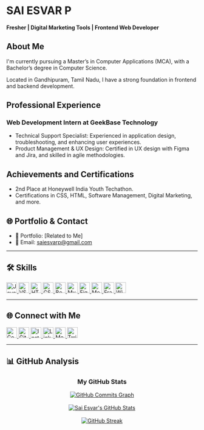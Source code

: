 # SAI ESVAR P

**Fresher | Digital Marketing Tools | Frontend Web Developer**

## About Me

I'm currently pursuing a Master’s in Computer Applications (MCA), with a Bachelor’s degree in Computer Science.  

Located in Gandhipuram, Tamil Nadu, I have a strong foundation in frontend and backend development.  

## Professional Experience

### Web Development Intern at GeekBase Technology

- Technical Support Specialist: Experienced in application design, troubleshooting, and enhancing user experiences.  
- Product Management & UX Design: Certified in UX design with Figma and Jira, and skilled in agile methodologies.  

## Achievements and Certifications

- 2nd Place at Honeywell India Youth Techathon.  
- Certifications in CSS, HTML, Software Management, Digital Marketing, and more.  

## 🌐 Portfolio & Contact

- 📌 Portfolio: [Related to Me]  
- 📧 Email: saiesvarp@gmail.com  

---

## 🛠 Skills

<p align="left">
  <a href="https://developer.mozilla.org/en-US/docs/Web/JavaScript" target="_blank">
    <img src="https://raw.githubusercontent.com/danielcranney/readme-generator/main/public/icons/skills/javascript-colored.svg" width="28" height="28" alt="JavaScript" />
  </a> 
  <a href="https://code.visualstudio.com/" target="_blank">
    <img src="https://raw.githubusercontent.com/danielcranney/readme-generator/main/public/icons/skills/visualstudiocode.svg" width="28" height="28" alt="VS Code" />
  </a> 
  <a href="https://developer.mozilla.org/en-US/docs/Glossary/HTML5" target="_blank">
    <img src="https://raw.githubusercontent.com/danielcranney/readme-generator/main/public/icons/skills/html5-colored.svg" width="28" height="28" alt="HTML5" />
  </a> 
  <a href="https://www.w3.org/TR/CSS/#css" target="_blank">
    <img src="https://raw.githubusercontent.com/danielcranney/readme-generator/main/public/icons/skills/css3-colored.svg" width="28" height="28" alt="CSS3" />
  </a> 
  <a href="https://getbootstrap.com/" target="_blank">
    <img src="https://raw.githubusercontent.com/danielcranney/readme-generator/main/public/icons/skills/bootstrap-colored.svg" width="28" height="28" alt="Bootstrap" />
  </a> 
  <a href="https://www.mysql.com/" target="_blank">
    <img src="https://raw.githubusercontent.com/danielcranney/readme-generator/main/public/icons/skills/mysql-colored.svg" width="28" height="28" alt="MySQL" />
  </a> 
  <a href="https://www.figma.com/" target="_blank">
    <img src="https://raw.githubusercontent.com/danielcranney/readme-generator/main/public/icons/skills/figma-colored.svg" width="28" height="28" alt="Figma" />
  </a> 
  <a href="https://metamask.io/" target="_blank">
    <img src="https://raw.githubusercontent.com/danielcranney/readme-generator/main/public/icons/skills/metamask-colored.svg" width="28" height="28" alt="MetaMask" />
  </a> 
  <a href="https://framer.com" target="_blank">
    <img src="https://raw.githubusercontent.com/danielcranney/readme-generator/main/public/icons/skills/framer-colored.svg" width="28" height="28" alt="Framer" />
  </a> 
  <a href="https://wix.com" target="_blank">
    <img src="https://raw.githubusercontent.com/danielcranney/readme-generator/main/public/icons/skills/wix-colored.svg" width="28" height="28" alt="Wix" />
  </a> 
</p>

---

## 🌐 Connect with Me

<p align="left">
  <a href="https://www.codepen.io/esvar499" target="_blank" rel="noreferrer">
    <img src="https://raw.githubusercontent.com/danielcranney/readme-generator/main/public/icons/socials/codepen.svg" width="28" height="28" alt="CodePen" />
  </a> 
  <a href="https://www.github.com/esvar499" target="_blank" rel="noreferrer">
    <img src="https://raw.githubusercontent.com/danielcranney/readme-generator/main/public/icons/socials/github.svg" width="28" height="28" alt="GitHub" />
  </a> 
  <a href="http://www.instagram.com/sai_insights" target="_blank" rel="noreferrer">
    <img src="https://raw.githubusercontent.com/danielcranney/readme-generator/main/public/icons/socials/instagram.svg" width="28" height="28" alt="Instagram" />
  </a> 
  <a href="https://www.linkedin.com/in/sai-esvar-p-27oct2001/" target="_blank" rel="noreferrer">
    <img src="https://raw.githubusercontent.com/danielcranney/readme-generator/main/public/icons/socials/linkedin.svg" width="28" height="28" alt="LinkedIn" />
  </a> 
  <a href="http://www.medium.com/saiesvarp" target="_blank" rel="noreferrer">
    <img src="https://raw.githubusercontent.com/danielcranney/readme-generator/main/public/icons/socials/medium.svg" width="28" height="28" alt="Medium" />
  </a> 
  <a href="https://www.x.com/imesvar" target="_blank" rel="noreferrer">
    <img src="https://raw.githubusercontent.com/danielcranney/readme-generator/main/public/icons/socials/twitter.svg" width="28" height="28" alt="Twitter" />
  </a> 
</p>

---

## 📊 GitHub Analysis

<h3 align="center"><b>My GitHub Stats</b></h3>
<div align="center">
  <a href="http://www.github.com/esvar499">
    <img src="https://github-readme-activity-graph.cyclic.app/graph?username=esvar499&bg_color=1c1917&color=ffffff&line=0891b2&point=ffffff&area_color=1c1917&area=true&hide_border=true&custom_title=GitHub%20Commits%20Graph" alt="GitHub Commits Graph" />
  </a> 
  <br><br> 
  <a href="http://www.github.com/esvar499">
    <img src="https://github-readme-stats.vercel.app/api?username=esvar499&show_icons=true&hide=&count_private=true&title_color=0891b2&text_color=ffffff&icon_color=0891b2&bg_color=1c1917&hide_border=true&locale=en" alt="Sai Esvar's GitHub Stats" />
  </a> 
  <br><br> 
  <a href="http://www.github.com/esvar499">
    <img src="https://github-readme-streak-stats.herokuapp.com/?user=esvar499&stroke=ffffff&background=1c1917&ring=0891b2&fire=0891b2&currStreakNum=ffffff&currStreakLabel=0891b2&sideNums=ffffff&sideLabels=ffffff&dates=ffffff&hide_border=true" alt="GitHub Streak" />
  </a> 
</div>
